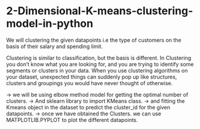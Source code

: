 # 2-Dimensional-K-means-clustering-model-in-python
We will clustering the given datapoints i.e the type of customers on the basis of their salary and spending limit.

Clustering is similar to classification, but the basis is different. In Clustering you don’t know what you are looking for, and you are trying to identify some segments or clusters in your data. When you use clustering algorithms on your dataset, unexpected things can suddenly pop up like structures, clusters and groupings you would have never thought of otherwise.

-> we will be using elbow method model for getting the optimal number of clusters.
-> And sklearn library to import KMeans class.
-> and fitting the Kmeans object in the dataset to predict the cluster_id for the given datapoints.
-> once we have obtained the Clusters. we can use MATPLOTLIB.PYPLOT to plot the different datapoints.

